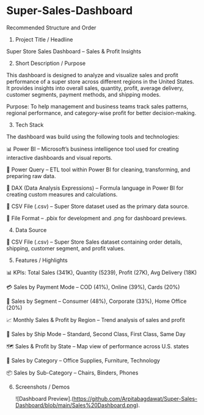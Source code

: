 # Super-Sales-Dashboard
Recommended Structure and Order

1. Project Title / Headline

Super Store Sales Dashboard – Sales & Profit Insights

2. Short Description / Purpose

This dashboard is designed to analyze and visualize sales and profit performance of a super store across different regions in the United States. It provides insights into overall sales, quantity, profit, average delivery, customer segments, payment methods, and shipping modes.

Purpose: To help management and business teams track sales patterns, regional performance, and category-wise profit for better decision-making.

3. Tech Stack

The dashboard was build using the following tools and technologies:

📊 Power BI – Microsoft’s business intelligence tool used for creating interactive dashboards and visual reports.

📁 Power Query – ETL tool within Power BI for cleaning, transforming, and preparing raw data.

🧠 DAX (Data Analysis Expressions) – Formula language in Power BI for creating custom measures and calculations.

📑 CSV File (.csv) – Super Store dataset used as the primary data source.

📁 File Format – .pbix for development and .png for dashboard previews.

4. Data Source

📑 CSV File (.csv) – Super Store Sales dataset containing order details, shipping, customer segment, and profit values.

5. Features / Highlights

📊 KPIs: Total Sales (341K), Quantity (5239), Profit (27K), Avg Delivery (18K)

💳 Sales by Payment Mode – COD (41%), Online (39%), Cards (20%)

🛒 Sales by Segment – Consumer (48%), Corporate (33%), Home Office (20%)

📈 Monthly Sales & Profit by Region – Trend analysis of sales and profit

🚚 Sales by Ship Mode – Standard, Second Class, First Class, Same Day

🗺 Sales & Profit by State – Map view of performance across U.S. states

📂 Sales by Category – Office Supplies, Furniture, Technology

📦 Sales by Sub-Category – Chairs, Binders, Phones

6. Screenshots / Demos

   ![Dashboard Preview].(https://github.com/Arpitabagdawat/Super-Sales-Dashboard/blob/main/Sales%20Dashboard.png).




